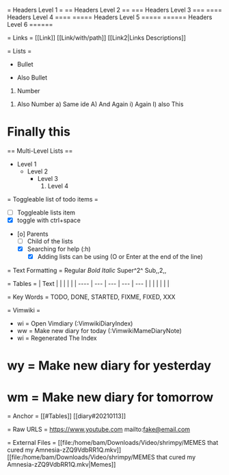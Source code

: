 = Headers Level 1 =
== Headers Level 2 ==
=== Headers Level 3 ===
==== Headers Level 4 ====
===== Headers Level 5 =====
====== Headers Level 6 ======

= Links =
[[Link]]
[[Link/with/path]]
[[Link2|Links Descriptions]]

= Lists =
- Bullet
* Also Bullet

1. Number
1) Also Number
a) Same ide
A) And Again
i) Again
I) also This
# Finally this

== Multi-Level Lists ==
- Level 1
	- Level 2
		* Level 3
			1. Level 4

= Toggleable list of todo items =
* [ ] Toggleable lists item
* [X] toggle with ctrl+space
* [o] Parents
	* [ ] Child of the lists
	* [X] Searching for help (:h)
		* [X] Adding lists can be using (O or Enter at the end of the line)

= Text Formatting =
Regular
*Bold*
_Italic_
Super^2^
Sub,,2,,

= Tables =
| Text |     |     |     |     |
| ---- | --- | --- | --- | --- |
|      |     |     |     |     |

= Key Words =
TODO, DONE, STARTED, FIXME, FIXED, XXX

= Vimwiki =
* <leader>wi = Open Vimdiary (:VimwikiDiaryIndex)
* <leader>w<leader>w = Make new diary for today (:VimwikiMameDiaryNote)
* <leader>w<leader>i = Regenerated The Index
# <leader>w<leader>y = Make new diary for yesterday
# <leader>w<leader>m = Make new diary for tomorrow



= Anchor =
[[#Tables]]
[[diary#20210113]]

= Raw URLS =
https://www.youtube.com
mailto:fake@email.com

= External Files =
[[file:/home/bam/Downloads/Video/shrimpy/MEMES that cured my Amnesia-zZQ9VdbRR1Q.mkv]]
[[file:/home/bam/Downloads/Video/shrimpy/MEMES that cured my Amnesia-zZQ9VdbRR1Q.mkv|Memes]]
